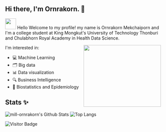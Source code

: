 ## Hi there, I'm Ornrakorn. 👋  

<img src="https://media0.giphy.com/media/dXSX78fEcQ4aEpvW44/giphy.gif" width="35"> Hello Welcome to my profile! my name is Ornrakorn Mekchaiporn and I'm a college student at King Mongkut's University of Technology Thonburi and Chulabhorn Royal Academy in Health Data Science.

<img src="https://media2.giphy.com/media/PowPs3nkR1PwJCPqtc/giphy.gif" align="right" width="250" height="200" />

 I'm interested in:
- 💻 Machine Learning
- 🗂️ Big data
- 📊 Data visualization
- 🔍 Business Intelligence
- 🧪 Biostatistics and Epidemiology



## Stats ✨
![mill-ornrakorn's Github Stats](https://github-readme-stats.vercel.app/api?username=mill-ornrakorn&count_private=true&show_icons=true&include_all_commits=true)
![Top Langs](https://github-readme-stats.vercel.app/api/top-langs/?username=mill-ornrakorn&hide=TeX&layout=compact)


![Visitor Badge](https://visitor-badge.laobi.icu/badge?page_id=mill-ornrakorn.mill-ornrakorn) 

